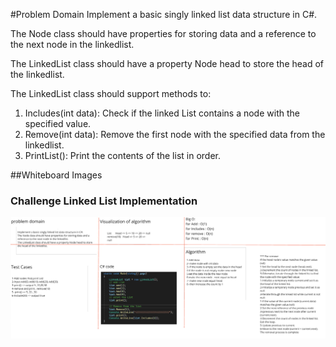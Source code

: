 #Problem Domain
Implement a basic singly linked list data structure in C#.

The Node class should have properties for storing data and a reference to the next node in the linkedlist.

The LinkedList class should have a property Node head to store the head of the linkedlist.

The LinkedList class should support methods to:

1. Includes(int data): Check if the linked List contains a node with the specified value.
2. Remove(int data): Remove the first node with the specified data from the linkedlist.
3. PrintList(): Print the contents of the list in order.

##Whiteboard Images

### Challenge Linked List Implementation
![Linked List Implementation](./LinkedList.png)
